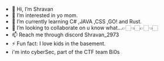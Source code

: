 - 👋 Hi, I’m Shravan
- 👀 I’m interested in yo mom.
- 🌱 I’m currently learning C# ,JAVA ,CSS ,GO! and Rust.
- 💞️ I’m looking to collaborate on u know what...👉🏻👈🏻👉🏻👈🏻
- 📫 Reach me through discord Shravan_2973
- ⚡ Fun fact: I love kids in the basement.
-    i'm into cyberSec, part of the CTF team Bi0s

<!---
Shravan2073/Shravan2073 is a ✨ special ✨ repository because its `README.md` (this file) appears on your GitHub profile.
You can click the Preview link to take a look at your changes.
--->
